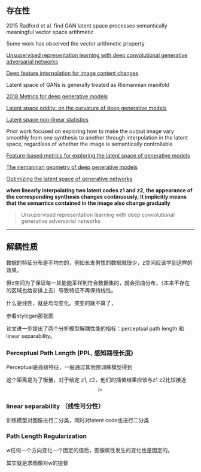 

## 存在性

2015 Radford et al. find GAN latent space processes semantically meaningful vector space arithmetic

Some work has observed the vector arithmetic property 

[Unsupervised representation learning with deep convolutional generative adversarial networks]()

[Deep feature interpolation for image content changes]()



Latent space of GANs is generally treated as Riemannian manifold

[2018 Metrics for deep generative models]() 

[Latent space oddity: on the curvature of deep generative models]()

[Latent space non-linear statistics]()



Prior work focused on exploring how to make the output image vary smoothly from one synthesis to another through interpolation in the latent space, regardless of whether the image is semantically controllable

[Feature-based metrics for exploring the latent space of generative models]()

[The riemannian geometry of deep generative models]()

[Optimizing the latent space of generative networks]()



**when linearly interpolating two latent codes z1 and z2, the appearance of the corresponding synthesis changes continuously, It implicitly means that the semantics contained in the image also change gradually**

> Unsupervised representation learning with deep convolutional generative adversarial networks





---







## 解耦性质

数据的特征分布是不均匀的，例如长发男性的数据就很少，z空间应该学到这样的效果。

但z空间为了保证每一处能能采样到符合数据集的，就会扭曲分布，（本来不存在的区域也给安排上去）导致特征不再保持线性。

什么是线性，就是均匀变化。突变的就不算了，

参看stylegan那张图

论文进一步提出了两个分析模型解耦性能的指标：perceptual path length 和 linear separability。



### Perceptual Path Length (PPL, 感知路径长度)

Perceptual是高级特征，一般通过其他预训练模型得到

这个距离是为了衡量，对于给定 z1, z2，他们的插值结果应该与z1 z2比较接近
$$
l = 
$$


### linear separability （线性可分性）

训练模型对图像进行二分类，同时对latent code也进行二分类



### Path Length Regularization

w任何一个方向变化一个固定的值后，图像属性发生的变化也是固定的。

其实就是求图像对w的提督


